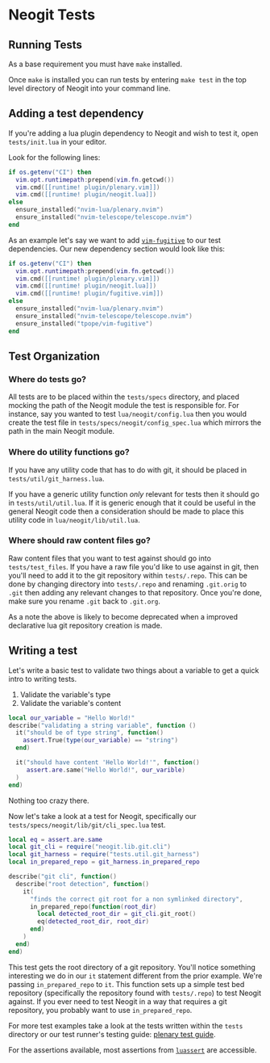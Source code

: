 # Neogit Tests

## Running Tests

As a base requirement you must have `make` installed.

Once `make` is installed you can run tests by entering `make test` in the top level directory of Neogit into your command line.

## Adding a test dependency

If you're adding a lua plugin dependency to Neogit and wish to test it, open `tests/init.lua` in your editor.

Look for the following lines:

```lua
if os.getenv("CI") then
  vim.opt.runtimepath:prepend(vim.fn.getcwd())
  vim.cmd([[runtime! plugin/plenary.vim]])
  vim.cmd([[runtime! plugin/neogit.lua]])
else
  ensure_installed("nvim-lua/plenary.nvim")
  ensure_installed("nvim-telescope/telescope.nvim")
end
```

As an example let's say we want to add [`vim-fugitive`](https://github.com/tpope/vim-fugitive) to our test dependencies. Our new dependency section would look like this:

```lua
if os.getenv("CI") then
  vim.opt.runtimepath:prepend(vim.fn.getcwd())
  vim.cmd([[runtime! plugin/plenary.vim]])
  vim.cmd([[runtime! plugin/neogit.lua]])
  vim.cmd([[runtime! plugin/fugitive.vim]])
else
  ensure_installed("nvim-lua/plenary.nvim")
  ensure_installed("nvim-telescope/telescope.nvim")
  ensure_installed("tpope/vim-fugitive")
end
```

## Test Organization

### Where do tests go?

All tests are to be placed within the `tests/specs` directory, and placed mocking the path of the Neogit module the test is responsible for. For instance, say you wanted to test `lua/neogit/config.lua` then you would create the test file in `tests/specs/neogit/config_spec.lua` which mirrors the path in the main Neogit module.

### Where do utility functions go?

If you have any utility code that has to do with git, it should be placed in `tests/util/git_harness.lua`.

If you have a generic utility function _only_ relevant for tests then it should go in `tests/util/util.lua`. If it is generic enough that it could be useful in the general Neogit code then a consideration should be made to place this utility code in `lua/neogit/lib/util.lua`.

### Where should raw content files go?

Raw content files that you want to test against should go into `tests/test_files`. If you have a raw file you'd like to use against in git, then you'll need to add it to the git repository within `tests/.repo`. This can be done by changing directory into `tests/.repo` and renaming `.git.orig` to `.git` then adding any relevant changes to that repository. Once you're done, make sure you rename `.git` back to `.git.org`.

As a note the above is likely to become deprecated when a improved declarative lua git repository creation is made.

## Writing a test

Let's write a basic test to validate two things about a variable to get a quick intro to writing tests.

1. Validate the variable's type
2. Validate the variable's content

```lua
local our_variable = "Hello World!"
describe("validating a string variable", function ()
  it("should be of type string", function()
    assert.True(type(our_variable) == "string")
  end)

  it("should have content 'Hello World!'", function()
     assert.are.same("Hello World!", our_varible)
  )
end)
```

Nothing too crazy there.

Now let's take a look at a test for Neogit, specifically our `tests/specs/neogit/lib/git/cli_spec.lua` test.

```lua
local eq = assert.are.same
local git_cli = require("neogit.lib.git.cli")
local git_harness = require("tests.util.git_harness")
local in_prepared_repo = git_harness.in_prepared_repo

describe("git cli", function()
  describe("root detection", function()
    it(
      "finds the correct git root for a non symlinked directory",
      in_prepared_repo(function(root_dir)
        local detected_root_dir = git_cli.git_root()
        eq(detected_root_dir, root_dir)
      end)
    )
  end)
end)
```

This test gets the root directory of a git repository. You'll notice something interesting we do in our `it` statement different from the prior example. We're passing `in_prepared_repo` to `it`. This function sets up a simple test bed repository (specifically the repository found with `tests/.repo`) to test Neogit against. If you ever need to test Neogit in a way that requires a git repository, you probably want to use `in_prepared_repo`.

For more test examples take a look at the tests written within the `tests` directory or our test runner's testing guide: [plenary test guide](https://github.com/nvim-lua/plenary.nvim/blob/master/TESTS_README.md).

For the assertions available, most assertions from [`luassert`](https://github.com/lunarmodules/luassert) are accessible.
